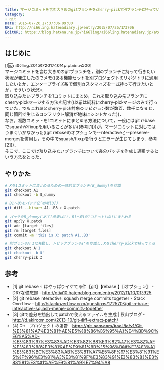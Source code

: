 ```yaml
---
Title: マージコミットを含む大きめのgitブランチをcherry-pickで別ブランチに持っていくには
Category:
- git
Date: 2015-07-26T17:37:06+09:00
URL: http://ni66ling.hatenadiary.jp/entry/2015/07/26/173706
EditURL: https://blog.hatena.ne.jp/ni66ling/ni66ling.hatenadiary.jp/atom/entry/8454420450103230162
---
```


## はじめに
[f:id:ni66ling:20150726174614p:plain:w500]    
マージコミットを含む大きめのgitブランチを，別のブランチに持って行きたい状況が発生したのでメモ((ある機能セットを別プロジェクトのリポジトリに適用したいとか，エンタープライズ系で個別カスタマイズを一式持って行きたいとか，そういう状況))．  
取り込みたいブランチを1コミットにまとめ，これを取り込み先ブランチにcherry-pickマージする方法を記す((以前は純粋にcherry-pickマージのみで行っていた．でもこれだとcherry-pick対象のリビジョン数が数百，数千になると，同じ箇所で生じるコンフリクト解消が地味にシンドかった))．  
なお，複数コミットを1コミットにまとめる方法について，一般にはgit rebaseでsquashやfixupを用いることが多い((参考[1]))が，マージコミットに対してはうまくいかなかった((git rebaseのオプションで--interactiveと--preserve-mergesを併用し，その中でsquash/fixupを行うとエラーが生じてしまう．参考[2]))．  
そこで，ここでは取り込みたいブランチについて差分パッチを作成し適用するという方法をとった．  

## やりかた
```sh
# Xを1コミットにまとめるための一時的なブランチ(B_dummy)を作成
git checkout A1
git checkout -b B_dummy

# B1〜B3をパッチ化(参考[3])
git diff --binary A1..B3 > X.patch

# パッチをB_dummyにあて(参考[4])，B1〜B3を1コミット(=X)にまとめる
git apply X.patch
git add [target files]
git rm [target files]
git commit -m 'this is X: patch A1..B3'

# 別ブランチA'1に移動し，トピックブランチB'を作成し，Xをcherry-pickで持ってくる
git checkout A'1
git checkout -b B'
git cherry-pick X
```

## 参考
* [1] git rebase -i はやっぱりイケてる件【git】【rebase 】【iオプション】 - DRYな備忘録 - http://otiai10.hatenablog.com/entry/2012/11/10/013925
* [2] git rebase interactive: squash merge commits together - Stack Overflow - http://stackoverflow.com/questions/1725708/git-rebase-interactive-squash-merge-commits-together
* [3] gitで差分を抽出してpatchで使えるファイルを生成 | 秋山ブログ - http://d.akiroom.com/2013-10/git-diff-extract-patch/
* [4] Git - プロジェクトの運営 - https://git-scm.com/book/ja/v1/Git-%E3%81%A7%E3%81%AE%E5%88%86%E6%95%A3%E4%BD%9C%E6%A5%AD-%E3%83%97%E3%83%AD%E3%82%B8%E3%82%A7%E3%82%AF%E3%83%88%E3%81%AE%E9%81%8B%E5%96%B6#%E3%83%A1%E3%83%BC%E3%83%AB%E3%81%A7%E5%8F%97%E3%81%91%E5%8F%96%E3%81%A3%E3%81%9F%E3%83%91%E3%83%83%E3%83%81%E3%81%AE%E9%81%A9%E7%94%A8
